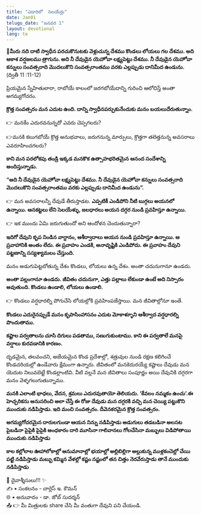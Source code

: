 ```yaml
---
title: "ఎడారిలో  సెలయేర్లు"
date: Jan01
telugu_date: "జనవరి 1"
layout: devotional
lang: te
---
```


**📖మీరు నది దాటి స్వాధీన పరచుకొనుటకు వెళ్లుచున్న దేశము కొండలు లోయలు గల దేశము. అది ఆకాశ వర్షజలము త్రాగును. అది నీ దేవుడైన యెహోవా లక్ష్యపెట్టు దేశము. నీ దేవుడైన యెహోవా కన్నులు సంవత్సరాది మొదలుకొని సంవత్సరాంతము వరకు ఎల్లప్పుడు దానిమీద ఉండును.**
(ద్వితీ 11 :11-12)

ప్రియమైన స్నేహితులారా, రాబోయే కాలంలో జరగబోయేదాన్ని గురించి ఆలోచిస్తే అంతా అగమ్యగోచరం. 

**క్రొత్త సంవత్సరం మన ఎదుట ఉంది. దాన్ని స్వాధీనపర్చుకునేందుకు మనం బయలుదేరుతున్నాం.**

👉 మనకేం ఎదురవనున్నదో ఎవరు చెప్పగలరు? 

👉మనకి కలుగబోయే క్రొత్త అనుభవాలు, జరుగనున్న మార్పులు, క్రొత్తగా తలెత్తనున్న అవసరాలు ఎవరూహించగలరు? 

**కాని మన పరలోకపు తండ్రి ఇక్కడ మనకొక ఉత్సాహభరితమైన ఆనంద సందేశాన్ని  అందిస్తున్నాడు.**

 **“అది నీ దేవుడైన యెహోవా లక్ష్యపెట్టు దేశము. నీ దేవుడైన యెహోవా కన్నులు సంవత్సరాది మొదలుకొని సంవత్సరాంతము వరకు ఎల్లప్పుడు దానిమీద ఉండును”.**

👉 మన అవసరాలన్నీ దేవుడే తీరుస్తాడట. 
**ఎప్పటికీ ఎండిపోని నీటి బుగ్గలు అయనలో ఉన్నాయి. ఆనకట్టలు లేని సెలయేళ్ళు, జలధారలు అయన దగ్గర నుండి ప్రవహిస్తూ ఉన్నాయి.**

👉 ఇక ముందు ఏమి జరుగుతుందో అని ఆందోళన చెందుతున్నారా? 

**ఇదిగో దేవుని కృప నిండిన వాగ్దానం, ఆశీర్వాదాలు ఆయన నుండి ప్రవహిస్తూ ఉన్నాయి. ఆ ప్రవాహానికి అంతం లేదు. ఈ ప్రవాహం ఎండకి, అనావృష్టికి ఎండిపోదు. ఈ ప్రవాహం దేవుని పట్టణాన్ని సస్యశ్యామలం చేస్తుంది.**
    
మనం అడుగుపెట్టబోతున్న దేశం కొండలు, లోయలు ఉన్న దేశం. అంతా చదునుగానూ ఉండదు. 

**అంతా పల్లంగానూ ఉండదు. జీవితం చదునుగా, ఎత్తు పల్లాలు లేకుండా ఉంటే అది నిస్సారం అవుతుంది. కొండలు ఉండాలి, లోయలు ఉండాలి.**

👉 కొండలు వర్షధారల్ని పోగుచేసి లోయల్లోకి ప్రవహింపజేస్తాయి. మన జీవితాల్లోనూ ఇంతే. 

**కొండలు ఎదురైనప్పుడే మనం కృపాసింహాసనం ఎదుట మోకాళ్ళూని ఆశీర్వాద వర్షధారల్ని  పొందుతాము.**

 **కష్టాల పర్వతాలను చూసి దిగులు పడతాము, సణుగుకుంటాము.  కాని ఈ పర్వతాలే మనపై వర్షాలు కురవడానికి కారణం.** 
    
 దృడమైన, తలవంచని, అజేయమైన కొండ ప్రదేశాల్లో, శత్రువుల నుండి రక్షణ కలిగించే కొండచరియల్లో ఉండేవారు క్షేమంగా ఉన్నారు. జీవితంలో మనకెదురయ్యే కష్టాలు దేవుడు మన యెదుట నిలువబెట్టే కొండల్లాంటివి. వీటి వల్లనే మన జీవితాలు సంపూర్ణం అయి దేవునికి దగ్గరగా మనం వెళ్ళగలుగుతున్నాము. 

**మనకి ఎలాంటి భాధలు, వేదన, శ్రమలు ఎదురవుతాయో తెలియదు. ‘కేవలం నమ్మకం ఉంచు’.ఈ హెచ్చరికను అనుసరించి అలా చేస్తే ఈ రోజు దేవుడు మన దగ్గరకి వచ్చి మన చెయ్యి పట్టుకొని ముందుకు నడిపిస్తాడు. ఇది మంచి సంవత్సరం. దీవెనకరమైన క్రొత్త సంవత్సరం.**

**అగమ్యగోచరమైన దారులగుండా ఆయన నిన్ను నడిపిస్తాడు అడుగులు తడబడినా అలసట పైబడినా పైపైకి పైపైకి అంధకారం దారి మూసినా గాలివానలు గోలచేసినా మబ్బులు విడిపోతాయి ముందుకు నడిపిస్తాడు**

**కాల కల్లోలాల ఊహాలోకాల్లో అనుమానాల్లో భయాల్లో అల్లిబిల్లిగా అల్లుకున్న ముళ్లకంచెల్లో చేయి పట్టి నడిపిస్తాడు మబ్బు కమ్మిన వేళల్లో కష్టం నష్టంలో తన చిత్తం నెరవేరుస్తాడు తానే ముందుకు నడిపిస్తాడు**


<div class="blessing">🙏 <span class="bless-text">దైవాశ్శీసులు!!!</span> ✨</div>

<div class="credit">✍️ <span class="credit-text">▪ సంకలనం - చార్లెస్ ఇ. కౌమన్</span></div>
<div class="credit">🌐 <span class="credit-text">▪ అనువాదం - డా. జోబ్ సుదర్శన్</span></div>


<div class="share">📤 👉 <span class="share-text">మీ మిత్రులకు share చేసి మీ వంతుగా దేవుని పని చేయండి.</span></div>
